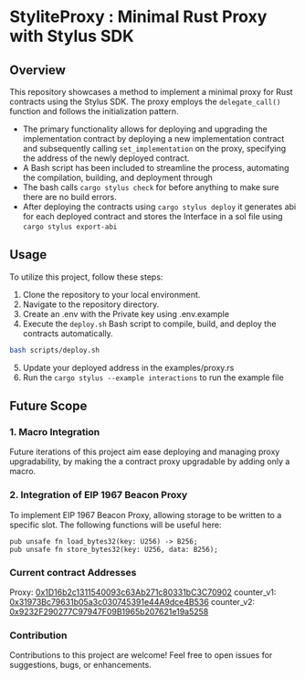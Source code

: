 # StyliteProxy   : Minimal Rust Proxy with Stylus SDK

## Overview

This repository showcases a method to implement a minimal proxy for Rust contracts using the Stylus SDK. The proxy employs the `delegate_call()` function and follows the initialization pattern.
- The primary functionality allows for deploying and upgrading the implementation contract by deploying a new implementation contract and subsequently calling `set_implementation` on the proxy, specifying the address of the newly deployed contract.
- A Bash script has been included to streamline the process, automating the compilation, building, and deployment through 
- The bash calls `cargo stylus check` for before anything to make sure there are no build errors.
- After deploying the contracts using `cargo stylus deploy` it generates abi for each deployed contract and stores the Interface in a sol file using `cargo stylus export-abi`

## Usage

To utilize this project, follow these steps:

1. Clone the repository to your local environment.
2. Navigate to the repository directory.
3. Create an .env with the Private key using .env.example
4. Execute the `deploy.sh` Bash script to compile, build, and deploy the contracts automatically.

```bash
bash scripts/deploy.sh
```
5. Update your deployed address in the examples/proxy.rs
6. Run the `cargo stylus --example interactions` to run the example file

## Future Scope
### 1. Macro Integration
Future iterations of this project aim ease deploying and managing proxy upgradability, by making the a contract proxy upgradable by adding only a macro.


### 2. Integration of EIP 1967 Beacon Proxy
To implement EIP 1967 Beacon Proxy, allowing storage to be written to a specific slot. The following functions will be useful here:
```
pub unsafe fn load_bytes32(key: U256) -> B256;
pub unsafe fn store_bytes32(key: U256, data: B256);
```

### Current contract Addresses
Proxy: [0x1D16b2c1311540093c63Ab271c80331bC3C70902](https://stylus-testnet-explorer.arbitrum.io/address/0x1D16b2c1311540093c63Ab271c80331bC3C70902)
counter_v1: [0x31973Bc79631b05a3c030745391e44A9dce4B536](https://stylus-testnet-explorer.arbitrum.io/address/0x31973Bc79631b05a3c030745391e44A9dce4B536)
counter_v2: [0x9232F290277C97947F09B1965b207621e19a5258](https://stylus-testnet-explorer.arbitrum.io/address/0x9232F290277C97947F09B1965b207621e19a5258)

### Contribution
Contributions to this project are welcome! Feel free to open issues for suggestions, bugs, or enhancements.


